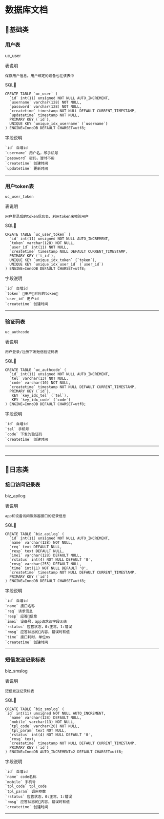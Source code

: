 # 数据库文档




## 基础类

### 用户表
uc_user

表说明

    保存用户信息，用户绑定的设备也在该表中

SQL

```mysql
CREATE TABLE `uc_user` (
  `id` int(11) unsigned NOT NULL AUTO_INCREMENT,
  `username` varchar(128) NOT NULL,
  `password` varchar(128) NOT NULL,
  `createtime` timestamp NOT NULL DEFAULT CURRENT_TIMESTAMP,
  `updatetime` timestamp NOT NULL,
  PRIMARY KEY (`id`),
  UNIQUE KEY `unique_idx_username` (`username`)
) ENGINE=InnoDB DEFAULT CHARSET=utf8;
```

字段说明

    `id` 自增id
    `username` 用户名，即手机号
    `password` 密码，暂时不用
    `createtime` 创建时间
    `updatetime` 更新时间

***

### 用户token表
```
uc_user_token
```

表说明

    用户登录后的token信息表，利用token来校验用户

SQL

```mysql
CREATE TABLE `uc_user_token` (
  `id` int(11) unsigned NOT NULL AUTO_INCREMENT,
  `token` varchar(128) NOT NULL,
  `user_id` int(11) NOT NULL,
  `createtime` timestamp NULL DEFAULT CURRENT_TIMESTAMP,
  PRIMARY KEY (`t_id`),
  UNIQUE KEY `unique_idx_token` (`token`),
  UNIQUE KEY `unique_idx_user_id` (`user_id`)
) ENGINE=InnoDB DEFAULT CHARSET=utf8;
```

字段说明

    `id` 自增id
    `token` 用户对应的token
    `user_id` 用户id
    `createtime` 创建时间

***

### 验证码表
```
uc_authcode
```

表说明

    用户登录/注册下发短信验证码表

SQL

```mysql
CREATE TABLE `uc_authcode` (
  `id` int(11) unsigned NOT NULL AUTO_INCREMENT,
  `tel` varchar(13) NOT NULL,
  `code` varchar(10) NOT NULL,
  `createtime` timestamp NOT NULL DEFAULT CURRENT_TIMESTAMP,
  PRIMARY KEY (`id`),
   KEY `key_idx_tel` (`tel`),
   KEY `key_idx_code` (`code`)
) ENGINE=InnoDB DEFAULT CHARSET=utf8;
```

字段说明

    `id` 自增id
    `tel` 手机号
    `code` 下发的验证码
    `createtime` 创建时间

***




## 



***




## 日志类

### 接口访问记录表
biz_apilog

表说明

    app和设备访问服务器接口的记录信息

SQL

```mysql
CREATE TABLE `biz_apilog` (
  `id` int(11) unsigned NOT NULL AUTO_INCREMENT,
  `name` varchar(128) NOT NULL,
  `req` text DEFAULT NULL,
  `resp` text DEFAULT NULL,
  `imei` varchar(128) DEFAULT NULL,
  `rstatus` int(4) NOT NULL DEFAULT '0',
  `rmsg` varchar(255) DEFAULT NULL,
  `time` int(11) NOT NULL DEFAULT '0',
  `createtime` timestamp NOT NULL DEFAULT CURRENT_TIMESTAMP,
  PRIMARY KEY (`id`)
) ENGINE=InnoDB DEFAULT CHARSET=utf8;
```

字段说明

    `id` 自增id
    `name` 接口名称
    `req` 请求信息
    `resp` 应答信息
    `imei` 设备号，app请求该字段无值
    `rstatus` 应答状态，0:正常，1:错误
    `rmsg` 应答状态的内容，错误时有值
    `time` 接口耗时，单位ms
    `createtime` 创建时间

***
### 短信发送记录标表
biz_smslog

表说明

    短信发送记录标表

SQL

```mysql
CREATE TABLE `biz_smslog` (
`id` int(11) unsigned NOT NULL AUTO_INCREMENT,
  `name` varchar(128) DEFAULT NULL,
  `mobile` varchar(13) NOT NULL,
  `tpl_code` varchar(20) NOT NULL,
  `tpl_param` text NOT NULL,
  `rstatus` int(4) NOT NULL DEFAULT '0',
  `rmsg` text,
  `createtime` timestamp NOT NULL DEFAULT CURRENT_TIMESTAMP,
  PRIMARY KEY (`id`)
) ENGINE=InnoDB AUTO_INCREMENT=2 DEFAULT CHARSET=utf8;
```


字段说明

    `id` 自增id
    `name` code名称
    `mobile` 手机号
    `tpl_code` tpl_code
    `tpl_param` 调用参数
    `rstatus` 应答状态，0:正常，1:错误
    `rmsg` 应答状态的内容，错误时有值
    `createtime` 创建时间

***


